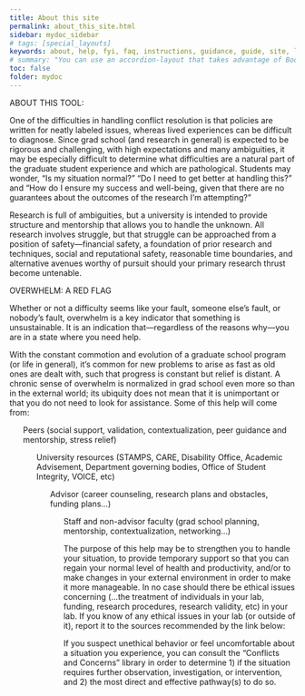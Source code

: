 ```yaml
---
title: About this site
permalink: about_this_site.html
sidebar: mydoc_sidebar
# tags: [special_layouts]
keywords: about, help, fyi, faq, instructions, guidance, guide, site, landing page
# summary: "You can use an accordion-layout that takes advantage of Bootstrap styling. This is useful for an FAQ page."
toc: false
folder: mydoc
---
```


<p> ABOUT THIS TOOL:</p>
<p> One of the difficulties in handling conflict resolution is that policies are written for neatly labeled issues, whereas lived experiences can be difficult to diagnose. Since grad school (and research in general) is expected to be rigorous and challenging, with high expectations and many ambiguities, it may be especially difficult to determine what difficulties are a natural part of the graduate student experience and which are pathological. Students may wonder, “Is my situation normal?” “Do I need to get better at handling this?” and “How do I ensure my success and well-being, given that there are no guarantees about the outcomes of the research I’m attempting?”</p>
<p>
Research is full of ambiguities, but a university is intended to provide structure and mentorship that allows you to handle the unknown. All research involves struggle, but that struggle can be approached from a position of safety—financial safety, a foundation of prior research and techniques, social and reputational safety, reasonable time boundaries, and alternative avenues worthy of pursuit should your primary research thrust become untenable.</p>
<p>OVERWHELM: A RED FLAG</p>
<p>Whether or not a difficulty seems like your fault, someone else’s fault, or nobody’s fault, overwhelm is a key indicator that something is unsustainable. It is an indication that—regardless of the reasons why—you are in a state where you need help.</p>
<p>With the constant commotion and evolution of a graduate school program (or life in general), it’s common for new problems to arise as fast as old ones are dealt with, such that progress is constant but relief is distant. A chronic sense of overwhelm is normalized in grad school even more so than in the external world; its ubiquity does not mean that it is unimportant or that you do not need to look for assistance. Some of this help will come from:</p>
<ul>Peers (social support, validation, contextualization, peer guidance and mentorship, stress relief)
<ul>University resources (STAMPS, CARE, Disability Office, Academic Advisement, Department governing bodies, Office of Student Integrity, VOICE, etc)
<ul>Advisor (career counseling, research plans and obstacles, funding plans…)
<ul>Staff and non-advisor faculty (grad school planning, mentorship, contextualization, networking…)
<p>The purpose of this help may be to strengthen you to handle your situation, to provide temporary support so that you can regain your normal level of health and productivity, and/or to make changes in your external environment in order to make it more manageable.
In no case should there be ethical issues concerning (…the treatment of individuals in your lab, funding, research procedures, research validity, etc) in your lab. If you know of any ethical issues in your lab (or outside of it), report it to the sources recommended by the link below: </p>
<p>If you suspect unethical behavior or feel uncomfortable about a situation you experience, you can consult the “Conflicts and Concerns” library in order to determine 1) if the situation requires further observation, investigation, or intervention, and 2) the most direct and effective pathway(s) to do so.
 </p>